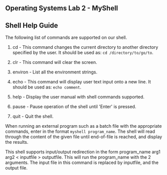 ## Operating Systems Lab 2 - MyShell

## Shell Help Guide

The following list of commands are supported on our shell.

1. cd - This command changes the current directory to another directory specified by the user. It should be used as: `cd /directory/to/go/to`.

2. clr - This command will clear the screen.

3. environ - List all the environment strings.

4. echo - This command will display user text input onto a new line.
	  It should be used as: `echo comment`.

5. help - Display the user manual with shell commands supported.

6. pause - Pause operation of the shell until 'Enter' is pressed.

7. quit - Quit the shell.


When running an external program such as a batch file with the appropriate commands, enter in the format `myshell program_name`. The shell will read through the content of the given file until end-of-file is reached, and display the results.

This shell supports input/output redirection in the form program_name arg1 arg2 < inputfile > outputfile. This will run the program_name with the 2 arguments. The input file in this command is replaced by inputfile, and the output file.
